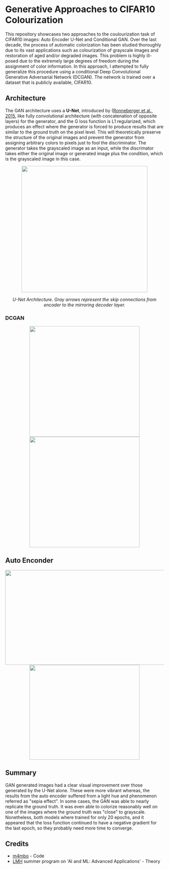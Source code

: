 # Generative Approaches to CIFAR10 Colourization
This repository showcases two approaches to the coulourization task of CIFAR10 images: Auto Encoder U-Net and Conditional GAN. Over the last decade, the process of automatic colorization has been studied thoroughly due to its vast applications such as colourization of grayscale images and restoration of aged and/or degraded images. This problem is highly ill-posed due to the extremely large degrees of freedom during the assignment of color information. In this approach, I attempted to fully generalize this procedure using a conditional Deep Convolutional Generative Adversarial Network (DCGAN). The network is trained over a dataset that is publicly available, CIFAR10.

## Architecture

The GAN architecture uses a **U-Net**, introduced by ([Ronneberger et al., 2015](https://arxiv.org/abs/1505.04597), like fully convolutional architecture  (with concatenation of opposite layers) for the generator, and the G loss function is L1 regularized, which produces an effect where the generator is forced to produce results that are similar to the ground truth on the pixel level. This will theoretically preserve the structure of the original images and prevent the generator from assigning arbitrary colors to pixels just to fool the discriminator. The generator takes the grayscaled image as an input, while the discrimator takes either the original image or generated image plus the condition, which is the grayscaled image in this case.

<div align="center">
  <img src="https://github.com/M4mbo/Generative_Approaches_to_CIFAR10_Colourization/assets/115642529/89e36747-deb9-4ca4-a300-02a4b941312d" width="400"/>
  <p><em>U-Net Architecture. Gray arrows represent the skip connections from encoder to the mirroring decoder layer.</em></p>
</div>


### DCGAN 


<div align="center">
  <img src="https://github.com/M4mbo/Generative-Colourization-Approaches-to-CIFAR10/assets/115642529/0e01f3af-3d12-4d28-981d-7041f209c4d5" height="350"/>
  <img src="https://github.com/M4mbo/Generative-Colourization-Approaches-to-CIFAR10/assets/115642529/897686d0-4c8b-4e7b-965e-bad6145c3f76" height="350"/>
</div>

## Auto Enconder 

<div align="center">
  <img src="https://github.com/M4mbo/Generative-Colourization-Approaches-to-CIFAR10/assets/115642529/cfb05896-1caa-4ef1-8ef0-374e7862e5b9" height="300" width="650"/>
  <img src="https://github.com/M4mbo/Generative-Colourization-Approaches-to-CIFAR10/assets/115642529/fd13dc37-20f7-418d-8018-219b2f44c98a" height="300" width="350"/>
</div>

## Summary

GAN generated images had a clear visual improvement over those generated by the U-Net alone. These were more vibrant whereas, the results from the auto encoder suffered from a light hue and phenomenon referred as "sepia effect". In some cases, the GAN was able to nearly replicate the ground truth. It was even able to colorize reasonably well on one of the images where the ground truth was "close" to grayscale. Nonetheless, both models where trained for only 20 epochs, and it appeared that the loss function continued to have a negative gradient for the last epoch, so they probably need more time to converge.

## Credits

* [m4mbo](https://github.com/m4mbo) - Code
* [LMH](https://www.lmh.ox.ac.uk/) summer program on 'AI and ML: Advanced Applications' - Theory


